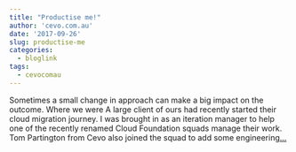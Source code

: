 ```yaml
---
title: "Productise me!"
author: 'cevo.com.au'
date: '2017-09-26'
slug: productise-me
categories:
  - bloglink
tags:
  - cevocomau
---
```


Sometimes a small change in approach can make a big impact on the outcome. Where we were A large client of ours had recently started their cloud migration journey. I was brought in as an iteration manager to help one of the recently renamed Cloud Foundation squads manage their work. Tom Partington from Cevo also joined the squad to add some engineering[... <i class="fas fa-external-link-alt"></i>](https://cevo.com.au/devops/2017/09/26/productise_me.html)

